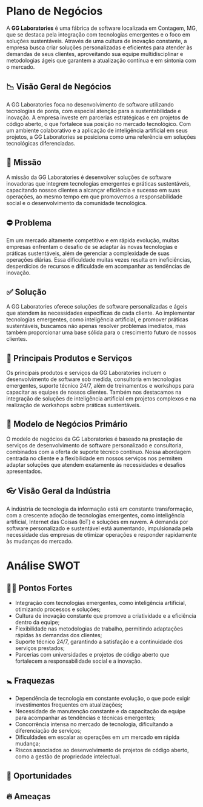 # Plano de Negócios
A **GG Laboratories** é uma fábrica de software localizada em Contagem, MG, que se destaca pela integração com tecnologias emergentes e o foco em soluções sustentáveis. Através de uma cultura de inovação constante, a empresa busca criar soluções personalizadas e eficientes para atender às demandas de seus clientes, aproveitando sua equipe multidisciplinar e metodologias ágeis que garantem a atualização contínua e em sintonia com o mercado.

## 📉 Visão Geral de Negócios
A GG Laboratories foca no desenvolvimento de software utilizando tecnologias de ponta, com especial atenção para a sustentabilidade e inovação. A empresa investe em parcerias estratégicas e em projetos de código aberto, o que fortalece sua posição no mercado tecnológico. Com um ambiente colaborativo e a aplicação de inteligência artificial em seus projetos, a GG Laboratories se posiciona como uma referência em soluções tecnológicas diferenciadas.

## 🎯 Missão
A missão da GG Laboratories é desenvolver soluções de software inovadoras que integrem tecnologias emergentes e práticas sustentáveis, capacitando nossos clientes a alcançar eficiência e sucesso em suas operações, ao mesmo tempo em que promovemos a responsabilidade social e o desenvolvimento da comunidade tecnológica.

## ⛔ Problema
Em um mercado altamente competitivo e em rápida evolução, muitas empresas enfrentam o desafio de se adaptar às novas tecnologias e práticas sustentáveis, além de gerenciar a complexidade de suas operações diárias. Essa dificuldade muitas vezes resulta em ineficiências, desperdícios de recursos e dificuldade em acompanhar as tendências de inovação.

## ✅ Solução
A GG Laboratories oferece soluções de software personalizadas e ágeis que atendem às necessidades específicas de cada cliente. Ao implementar tecnologias emergentes, como inteligência artificial, e promover práticas sustentáveis, buscamos não apenas resolver problemas imediatos, mas também proporcionar uma base sólida para o crescimento futuro de nossos clientes.

## 🛅 Principais Produtos e Serviços
Os principais produtos e serviços da GG Laboratories incluem o desenvolvimento de software sob medida, consultoria em tecnologias emergentes, suporte técnico 24/7, além de treinamentos e workshops para capacitar as equipes de nossos clientes. Também nos destacamos na integração de soluções de inteligência artificial em projetos complexos e na realização de workshops sobre práticas sustentáveis.

## 💼 Modelo de Negócios Primário
O modelo de negócios da GG Laboratories é baseado na prestação de serviços de desenvolvimento de software personalizado e consultoria, combinados com a oferta de suporte técnico contínuo. Nossa abordagem centrada no cliente e a flexibilidade em nossos serviços nos permitem adaptar soluções que atendem exatamente às necessidades e desafios apresentados.

## 👓 Visão Geral da Indústria
A indústria de tecnologia da informação está em constante transformação, com a crescente adoção de tecnologias emergentes, como inteligência artificial, Internet das Coisas (IoT) e soluções em nuvem. A demanda por software personalizado e sustentável está aumentando, impulsionada pela necessidade das empresas de otimizar operações e responder rapidamente às mudanças do mercado.

# Análise SWOT
## 🏋️‍♀️ Pontos Fortes
* Integração com tecnologias emergentes, como inteligência artificial, otimizando processos e soluções;
* Cultura de inovação constante que promove a criatividade e a eficiência dentro da equipe;
* Flexibilidade nas metodologias de trabalho, permitindo adaptações rápidas às demandas dos clientes;
* Suporte técnico 24/7, garantindo a satisfação e a continuidade dos serviços prestados;
* Parcerias com universidades e projetos de código aberto que fortalecem a responsabilidade social e a inovação.

## 🚼 Fraquezas
* Dependência de tecnologia em constante evolução, o que pode exigir investimentos frequentes em atualizações;
* Necessidade de manutenção constante e da capacitação da equipe para acompanhar as tendências e técnicas emergentes;
* Concorrência intensa no mercado de tecnologia, dificultando a diferenciação de serviços;
* Dificuldades em escalar as operações em um mercado em rápida mudança;
* Riscos associados ao desenvolvimento de projetos de código aberto, como a gestão de propriedade intelectual.

## 🌱 Oportunidades

## 🔥 Ameaças
